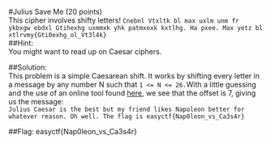#Julius Save Me (20 points)  
This cipher involves shifty letters! ```Cnebnl Vtxltk bl max uxlm unm fr ykbxgw ebdxl Gtihexhg uxmmxk yhk patmxoxk kxtlhg. Ha pxee. Max yetz bl xtlrvmy{Gti0exhg_ol_Vt3l4k}```  
##Hint:  
You might want to read up on Caesar ciphers.  
  
##Solution:  
This problem is a simple Caesarean shift. It works by shifting every letter in a message by any number N such that `1 <= N <= 26.`With a little guessing and the use of an online tool found [here](http://rumkin.com/tools/cipher/caesar.php), we see that the offset is 7, giving us the message:  
```Julius Caesar is the best but my friend likes Napoleon better for whatever reason. Oh well. The flag is easyctf{Nap0leon_vs_Ca3s4r}``` 
  
##Flag: easyctf{Nap0leon_vs_Ca3s4r}
